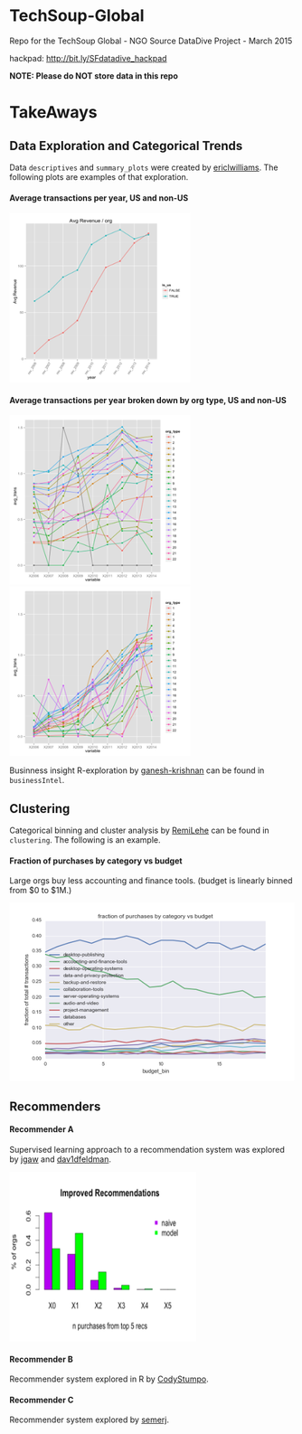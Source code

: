 # TechSoup-Global

Repo for the TechSoup Global - NGO Source DataDive Project - March 2015

hackpad: http://bit.ly/SFdatadive_hackpad

**NOTE: Please do NOT store data in this repo**

# TakeAways

## Data Exploration and Categorical Trends

Data `descriptives` and `summary_plots` were created by [ericlwilliams](www.github.com/ericlwilliams). The following plots are examples of that exploration.

#### Average transactions per year, US and non-US

<img src="./fig/gr_avg_rev_year_is_us_720.png" height="300" width="320">

#### Average transactions per year broken down by org type, US and non-US

<img src="./fig/gr_avg_trans_year_org_type_us_720.png" height="300" width="320">
<img src="./fig/gr_avg_trans_year_org_type_non_us_720.png" height="300" width="320">

Businness insight R-exploration by [ganesh-krishnan](www.github.com/ganesh-krishnan) can be found in `businessIntel`.

## Clustering

Categorical binning and cluster analysis by [RemiLehe](www.github.com/RemiLehe) can be found in `clustering`. The following is an example.

#### Fraction of purchases by category vs budget

Large orgs buy less accounting and finance tools.
(budget is linearly binned from $0 to $1M.)

<img src="./fig/category_fraction_by_budget_line.png">

## Recommenders

#### Recommender A

Supervised learning approach to a recommendation system was explored by [jgaw](www.github.com/jgaw) and [dav1dfeldman](www.github.com/dav1dfeldman).

<img src="./fig/improved_recommendations.png" height="300" width="330">

#### Recommender B

Recommender system explored in R by [CodyStumpo](www.github.com/CodyStumpo).

#### Recommender C

Recommender system explored by [semerj](www.github.com/semerj).
